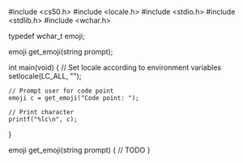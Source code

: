 #include <cs50.h>
#include <locale.h>
#include <stdio.h>
#include <stdlib.h>
#include <wchar.h>

typedef wchar_t emoji;

emoji get_emoji(string prompt);

int main(void)
{
    // Set locale according to environment variables
    setlocale(LC_ALL, "");

    // Prompt user for code point
    emoji c = get_emoji("Code point: ");

    // Print character
    printf("%lc\n", c);
}

emoji get_emoji(string prompt)
{
    // TODO
}